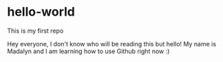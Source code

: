# hello-world
This is  my first repo

Hey everyone, I don't know who will be reading this but hello! My name is Madalyn and I am learning how to use Github right now :) 

